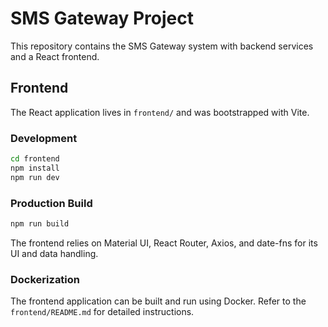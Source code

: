 # SMS Gateway Project

This repository contains the SMS Gateway system with backend services and a React frontend.

## Frontend

The React application lives in `frontend/` and was bootstrapped with Vite.

### Development

```bash
cd frontend
npm install
npm run dev
```

### Production Build

```bash
npm run build
```

The frontend relies on Material UI, React Router, Axios, and date-fns for its UI and data handling.

### Dockerization

The frontend application can be built and run using Docker. Refer to the `frontend/README.md` for detailed instructions.
